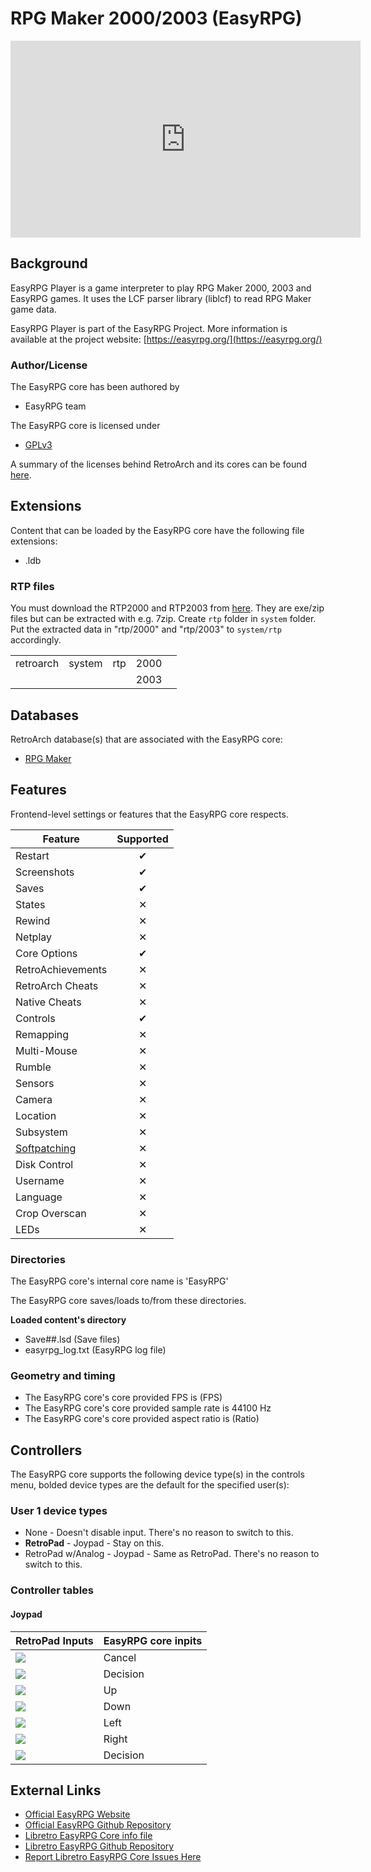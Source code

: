 # RPG Maker 2000/2003 (EasyRPG)

<iframe width="560" height="315" src="https://www.youtube-nocookie.com/embed/PujdH2H_nm0" frameborder="0" allow="accelerometer; autoplay; clipboard-write; encrypted-media; gyroscope; picture-in-picture" allowfullscreen></iframe>

## Background

EasyRPG Player is a game interpreter to play RPG Maker 2000, 2003 and EasyRPG games. It uses the LCF parser library (liblcf) to read RPG Maker game data.

EasyRPG Player is part of the EasyRPG Project. More information is available at the project website: [https://easyrpg.org/](https://easyrpg.org/)

### Author/License

The EasyRPG core has been authored by

- EasyRPG team

The EasyRPG core is licensed under

- [GPLv3](https://github.com/libretro/easyrpg-libretro/blob/master/COPYING)

A summary of the licenses behind RetroArch and its cores can be found [here](../development/licenses.md).

## Extensions

Content that can be loaded by the EasyRPG core have the following file extensions:

- .ldb

### RTP files

You must download the RTP2000 and RTP2003 from [here](https://www.rpgmakerweb.com/run-time-package). They are exe/zip files but can be extracted with e.g. 7zip. Create `rtp` folder in `system` folder. Put the extracted data in "rtp/2000" and "rtp/2003" to `system/rtp` accordingly.

|   |   |   |   |   |
|---|---|---|---|---|
| retroarch  |  system |  rtp | 2000   |   |
|   |   |   | 2003  |   |

## Databases

RetroArch database(s) that are associated with the EasyRPG core:

- [RPG Maker](https://github.com/libretro/libretro-database/blob/master/rdb/RPG%20Maker.rdb)

## Features

Frontend-level settings or features that the EasyRPG core respects.

| Feature           | Supported |
|-------------------|:---------:|
| Restart           | ✔         |
| Screenshots       | ✔         |
| Saves             | ✔         |
| States            | ✕         |
| Rewind            | ✕         |
| Netplay           | ✕         |
| Core Options      | ✔         |
| RetroAchievements | ✕         |
| RetroArch Cheats  | ✕         |
| Native Cheats     | ✕         |
| Controls          | ✔         |
| Remapping         | ✕         |
| Multi-Mouse       | ✕         |
| Rumble            | ✕         |
| Sensors           | ✕         |
| Camera            | ✕         |
| Location          | ✕         |
| Subsystem         | ✕         |
| [Softpatching](../guides/softpatching.md) | ✕         |
| Disk Control      | ✕         |
| Username          | ✕         |
| Language          | ✕         |
| Crop Overscan     | ✕         |
| LEDs              | ✕         |

### Directories

The EasyRPG core's internal core name is 'EasyRPG'

The EasyRPG core saves/loads to/from these directories.

**Loaded content's directory**

- Save##.lsd (Save files)
- easyrpg_log.txt (EasyRPG log file)

### Geometry and timing

- The EasyRPG core's core provided FPS is (FPS)
- The EasyRPG core's core provided sample rate is 44100 Hz
- The EasyRPG core's core provided aspect ratio is (Ratio)

## Controllers

The EasyRPG core supports the following device type(s) in the controls menu, bolded device types are the default for the specified user(s):

### User 1 device types

- None - Doesn't disable input. There's no reason to switch to this.
- **RetroPad** - Joypad - Stay on this.
- RetroPad w/Analog - Joypad - Same as RetroPad. There's no reason to switch to this.

### Controller tables

#### Joypad

| RetroPad Inputs                                | EasyRPG core inpits       |
|------------------------------------------------|---------------------------|
| ![](../image/retropad/retro_b.png)             | Cancel                    |
| ![](../image/retropad/retro_start.png)         | Decision                  |
| ![](../image/retropad/retro_dpad_up.png)       | Up                        |
| ![](../image/retropad/retro_dpad_down.png)     | Down                      |
| ![](../image/retropad/retro_dpad_left.png)     | Left                      |
| ![](../image/retropad/retro_dpad_right.png)    | Right                     |
| ![](../image/retropad/retro_a.png)             | Decision                  |

## External Links

- [Official EasyRPG Website](https://easyrpg.org/)
- [Official EasyRPG Github Repository](https://github.com/EasyRPG/Player)
- [Libretro EasyRPG Core info file](https://github.com/libretro/libretro-super/blob/master/dist/info/easyrpg_libretro.info)
- [Libretro EasyRPG Github Repository](https://github.com/libretro/easyrpg-libretro)
- [Report Libretro EasyRPG Core Issues Here](https://github.com/libretro/easyrpg-libretro/issues)

